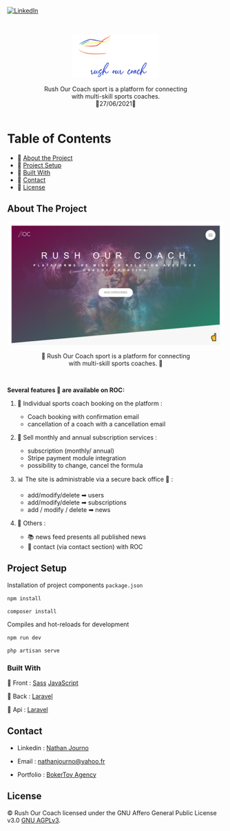 [![LinkedIn][linkedin-shield]][linkedin-url]

<br />
<p align="center">
  <a href="https://github.com/github_username/repo">
    <img src="public/img/logo-Roc.png" alt="Logo" width="200">
  </a>
</p>
<p align="center">
Rush Our Coach sport is a platform for connecting <br>
with multi-skill sports coaches.
<br />
    📆27/06/2021📆
    <br />
    <br />
</p>


# Table of Contents


* 📌 [About the Project](#about-the-project)
* 📌 [Project Setup](#project-setup)
* 📌 [Built With](#built-with)
* 📌 [Contact](#contact)
* 📌 [License](#license)

## About The Project


![Product Name Screen Shot][product-screenshot]

<p align="center">
📢 Rush Our Coach sport is a platform for connecting <br>
with multi-skill sports coaches. 🥋</p>

<br>

**Several features 📝 are available on ROC:**

1. 📆 Individual sports coach booking on the platform :
    - Coach booking with confirmation email 
    - cancellation of a coach with a cancellation email


2. 📆 Sell monthly and annual subscription services :
    - subscription (monthly/ annual)
    - Stripe payment module integration
    - possibility to change, cancel the formula
    

3. 📊 The site is administrable via a secure back office 🔐 :
    -  add/modify/delete ➡ users
    -  add/modify/delete ➡ subscriptions
    -  add / modify / delete ➡ news


4. 📌 Others :
    - 📚 news feed presents all published news
    - 📜 contact (via contact section) with ROC
    
## Project Setup


Installation of project components `package.json`
```
npm install
```
```
composer install
```
Compiles and hot-reloads for development
```
npm run dev
```
```
php artisan serve
```

### Built With 


<p>

📌 Front :
    [Sass](https://sass-lang.com/)
    [JavaScript](https://developer.mozilla.org/fr/docs/Web/JavaScript)

📌 Back :
    [Laravel](https://laravel.com/)

📌 Api :
    [Laravel](https://laravel.com/)

</p>

## Contact


- Linkedin : [Nathan Journo][linkedin-url]

- Email : nathanjourno@yahoo.fr

- Portfolio : [BokerTov Agency](https://bokertov-agency.com/)

## License


© Rush Our Coach licensed under the GNU Affero General Public License v3.0 [GNU AGPLv3](https://opensource.org/licenses/agpl-3.0).

[linkedin-shield]: https://img.shields.io/badge/-LinkedIn-black.svg?style=flat-square&logo=linkedin&colorB=555
[linkedin-url]: https://www.linkedin.com/in/nathan-journo-2a351719a/
[product-screenshot]: public/img/Capture-website.PNG
